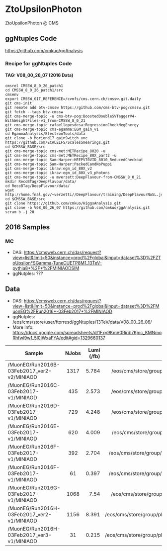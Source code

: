 # ZtoUpsilonPhoton
ZtoUpsilonPhoton @ CMS

## ggNtuples Code
https://github.com/cmkuo/ggAnalysis

### Recipe for ggNtuples Code
#### TAG: V08_00_26_07 (2016 Data)
```
cmsrel CMSSW_8_0_26_patch1
cd CMSSW_8_0_26_patch1/src 
cmsenv 
export CMSSW_GIT_REFERENCE=/cvmfs/cms.cern.ch/cmssw.git.daily 
git cms-init 
git remote add btv-cmssw https://github.com/cms-btv-pog/cmssw.git 
git fetch --tags btv-cmssw 
git cms-merge-topic -u cms-btv-pog:BoostedDoubleSVTaggerV4-WithWeightFiles-v1_from-CMSSW_8_0_21 
git cms-merge-topic rafaellopesdesa:RegressionCheckNegEnergy 
git cms-merge-topic cms-egamma:EGM_gain_v1 
cd EgammaAnalysis/ElectronTools/data 
git clone -b Moriond17_gainSwitch_unc https://github.com/ECALELFS/ScalesSmearings.git 
cd $CMSSW_BASE/src 
git cms-merge-topic cms-met:METRecipe_8020 -u 
git cms-merge-topic cms-met:METRecipe_80X_part2 -u 
git cms-merge-topic Sam-Harper:HEEPV70VID_8010_ReducedCheckout 
git cms-merge-topic Sam-Harper:PackedCandNoPuppi 
git cms-merge-topic ikrav:egm_id_80X_v2 
git cms-merge-topic ikrav:egm_id_80X_v3_photons 
git cms-merge-topic -u mverzett:DeepFlavour-from-CMSSW_8_0_21 
mkdir RecoBTag/DeepFlavour/data/ 
cd RecoBTag/DeepFlavour/data/ 
wget http://home.fnal.gov/~verzetti//DeepFlavour/training/DeepFlavourNoSL.json 
cd $CMSSW_BASE/src 
git clone https://github.com/cmkuo/HiggsAnalysis.git 
git clone -b V08_00_26_07 https://github.com/cmkuo/ggAnalysis.git 
scram b -j 20
```




## 2016 Samples
### MC 
- DAS: https://cmsweb.cern.ch/das/request?view=list&limit=50&instance=prod%2Fglobal&input=dataset%3D%2FZToUpsilon*SGamma-TuneCUETP8M1_13TeV-pythia8*%2F*%2FMINIAODSIM
- ggNutples: ???

## Data
- DAS: https://cmsweb.cern.ch/das/request?view=list&limit=50&instance=prod%2Fglobal&input=dataset%3D%2FMuonEG%2FRun2016*-03Feb2017*%2FMINIAOD
- ggNutples: /eos/cms/store/user/ftorresd/ggNtuples/13TeV/data/V08_00_26_06/
- More Info: https://docs.google.com/spreadsheets/d/1Fxy9KmV0Rirdl7Kjnc_KMNmqRhfwl9w1_5I0IWxaFYA/edit#gid=1329660137

| Sample       | NJobs           | Lumi (/fb)  | Location @ EOS  |
| ------------- |:-------------:| -----:| -----:|
| /MuonEG/Run2016B-03Feb2017_ver2-v2/MINIAOD |	1317 |	5.784 |	/eos/cms/store/group/phys_smp/ggNtuples/13TeV/data/V08_00_26_01/job_MuEG_Run2016B_FebReminiAOD |
| /MuonEG/Run2016C-03Feb2017-v1/MINIAOD |		435 |	2.573 |	/eos/cms/store/group/phys_smp/ggNtuples/13TeV/data/V08_00_26_01/job_MuEG_Run2016C_FebReminiAOD |
| /MuonEG/Run2016D-03Feb2017-v1/MINIAOD |	729 |	4.248 |	/eos/cms/store/group/phys_smp/ggNtuples/13TeV/data/V08_00_26_01/job_MuEG_Run2016D_FebReminiAOD |
| /MuonEG/Run2016E-03Feb2017-v1/MINIAOD |	620 |	4.009 |	/eos/cms/store/group/phys_smp/ggNtuples/13TeV/data/V08_00_26_01/job_MuEG_Run2016E_FebReminiAOD |
| /MuonEG/Run2016F-03Feb2017-v1/MINIAOD |	392 |	2.704 |	/eos/cms/store/group/phys_smp/ggNtuples/13TeV/data/V08_00_26_01/job_MuEG_Run2016F_FebReminiAOD1 |
| /MuonEG/Run2016F-03Feb2017-v1/MINIAOD |	61 |	0.397 |	/eos/cms/store/group/phys_smp/ggNtuples/13TeV/data/V08_00_26_01/job_MuEG_Run2016F_FebReminiAOD2 |
| /MuonEG/Run2016G-03Feb2017-v1/MINIAOD |	1068 |	7.54 |	/eos/cms/store/group/phys_smp/ggNtuples/13TeV/data/V08_00_26_01/job_MuEG_Run2016G_FebReminiAOD |
| /MuonEG/Run2016H-03Feb2017_ver2-v1/MINIAOD |	1156 |	8.391 |	/eos/cms/store/group/phys_smp/ggNtuples/13TeV/data/V08_00_26_01/job_MuEG_Run2016H_FebReminiAODv2 |
| /MuonEG/Run2016H-03Feb2017_ver3-v1/MINIAOD |	31 |	0.215 |	/eos/cms/store/group/phys_smp/ggNtuples/13TeV/data/V08_00_26_01/job_MuEG_Run2016H_FebReminiAODv3 |
